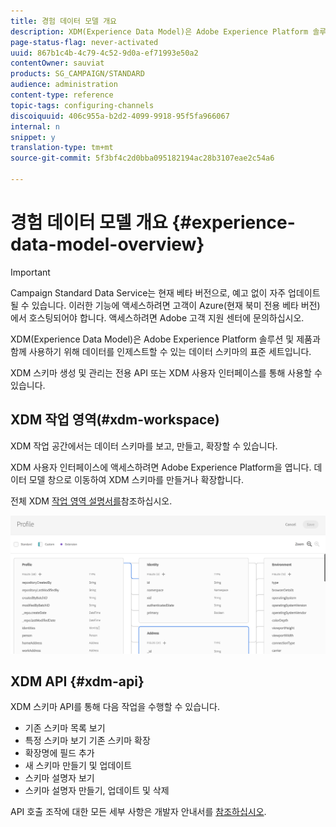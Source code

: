 ```yaml
---
title: 경험 데이터 모델 개요
description: XDM(Experience Data Model)은 Adobe Experience Platform 솔루션 및 제품과 함께 사용하기 위해 데이터를 인제스트할 수 있는 데이터 스키마의 표준 세트입니다.
page-status-flag: never-activated
uuid: 867b1c4b-4c79-4c52-9d0a-ef71993e50a2
contentOwner: sauviat
products: SG_CAMPAIGN/STANDARD
audience: administration
content-type: reference
topic-tags: configuring-channels
discoiquuid: 406c955a-b2d2-4099-9918-95f5fa966067
internal: n
snippet: y
translation-type: tm+mt
source-git-commit: 5f3bf4c2d0bba095182194ac28b3107eae2c54a6

---
```



# 경험 데이터 모델 개요 {#experience-data-model-overview}

>[!IMPORTANT]
>
>Campaign Standard Data Service는 현재 베타 버전으로, 예고 없이 자주 업데이트될 수 있습니다. 이러한 기능에 액세스하려면 고객이 Azure(현재 북미 전용 베타 버전)에서 호스팅되어야 합니다. 액세스하려면 Adobe 고객 지원 센터에 문의하십시오.

XDM(Experience Data Model)은 Adobe Experience Platform 솔루션 및 제품과 함께 사용하기 위해 데이터를 인제스트할 수 있는 데이터 스키마의 표준 세트입니다.

XDM 스키마 생성 및 관리는 전용 API 또는 XDM 사용자 인터페이스를 통해 사용할 수 있습니다.

## XDM 작업 영역(#xdm-workspace)

XDM 작업 공간에서는 데이터 스키마를 보고, 만들고, 확장할 수 있습니다.

XDM 사용자 인터페이스에 액세스하려면 Adobe Experience Platform을 엽니다. 데이터 모델 창으로 이동하여 XDM 스키마를 만들거나 확장합니다.

전체 XDM [작업 영역 설명서를](https://www.adobe.io/apis/experienceplatform/home/xdm/xdmservices.html#!api-specification/markdown/narrative/technical_overview/schema_registry/xdm_system/xdm_system_in_experience_platform.md)참조하십시오.

![](assets/aep_xdmworkspace.png)

## XDM API {#xdm-api}

XDM 스키마 API를 통해 다음 작업을 수행할 수 있습니다.

* 기존 스키마 목록 보기
* 특정 스키마 보기 기존 스키마 확장
* 확장명에 필드 추가
* 새 스키마 만들기 및 업데이트
* 스키마 설명자 보기
* 스키마 설명자 만들기, 업데이트 및 삭제

API 호출 조작에 대한 모든 세부 사항은 개발자 안내서를 [참조하십시오](https://www.adobe.io/apis/experienceplatform/home/xdm/xdmservices.html#!api-specification/markdown/narrative/technical_overview/schema_registry/schema_registry_developer_guide.md).
